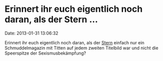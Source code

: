 Erinnert ihr euch eigentlich noch daran, als der Stern \...
===========================================================

Date: 2013-01-31 13:06:32

Erinnert ihr euch eigentlich noch daran, als der
[S](http://www.presseportal.de/pm/6329/653495/titelbild-von-stern-nr-10-vom-03-03-2005)[t](http://www.presseportal.de/pm/6329/663186/titelbild-von-stern-nr-14-vom-31-03-2005)[e](http://www.zeitschriften-cover.de/stern-cover-juni-2011-x4921.html)[r](http://barrynoa.blogspot.co.uk/2013/01/neues-von-den-deutschen.html)[n](http://www.malte-spitz.de/themen/politikfelder/1686057.html)
einfach nur ein Schmuddelmagazin mit Titten auf jedem zweiten Titelbild
war und nicht die Speerspitze der Sexismusbekämpfung?
